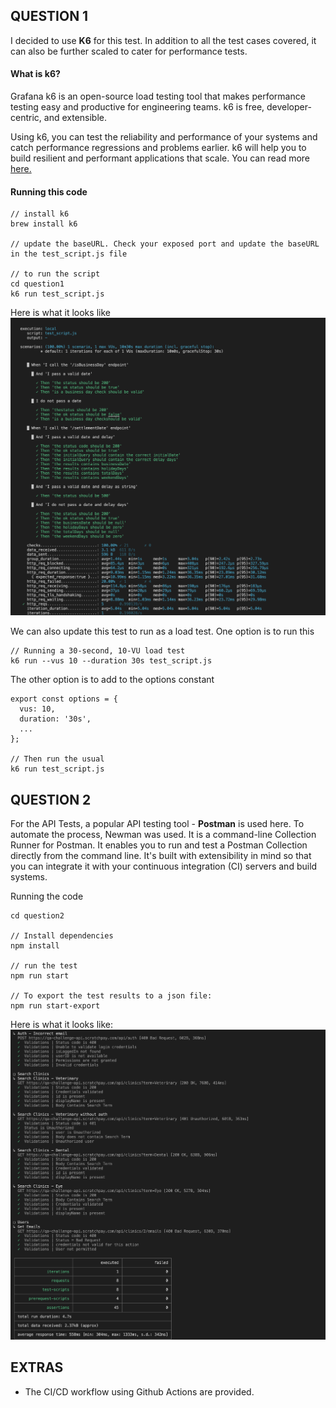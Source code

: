 ## QUESTION 1

I decided to use **K6** for this test. In addition to all the test cases covered, it can also be further scaled to cater for performance tests.
#### What is k6?
Grafana k6 is an open-source load testing tool that makes performance testing easy and productive for engineering teams. k6 is free, developer-centric, and extensible.

Using k6, you can test the reliability and performance of your systems and catch performance regressions and problems earlier. k6 will help you to build resilient and performant applications that scale. You can read more [here.](https://k6.io)

#### Running this code
```
// install k6
brew install k6

// update the baseURL. Check your exposed port and update the baseURL in the test_script.js file

// to run the script
cd question1
k6 run test_script.js

```

Here is what it looks like 
![Test Run](.github/files/question1.png)

We can also update this test to run as a load test. 
One option is to run this 
```
// Running a 30-second, 10-VU load test
k6 run --vus 10 --duration 30s test_script.js
```

The other option is to add to the options constant
```
export const options = {
  vus: 10,
  duration: '30s',
  ...
};

// Then run the usual
k6 run test_script.js

```


## QUESTION 2

For the API Tests, a popular API testing tool - **Postman** is used here. To automate the process, Newman was used. It is a command-line Collection Runner for Postman. It enables you to run and test a Postman Collection directly from the command line. It's built with extensibility in mind so that you can integrate it with your continuous integration (CI) servers and build systems.

Running the code
```
cd question2

// Install dependencies
npm install

// run the test
npm run start 

// To export the test results to a json file:
npm run start-export
```

Here is what it looks like: 
![Test Run](.github/files/question2.png)

## EXTRAS
- The CI/CD workflow using Github Actions are provided.